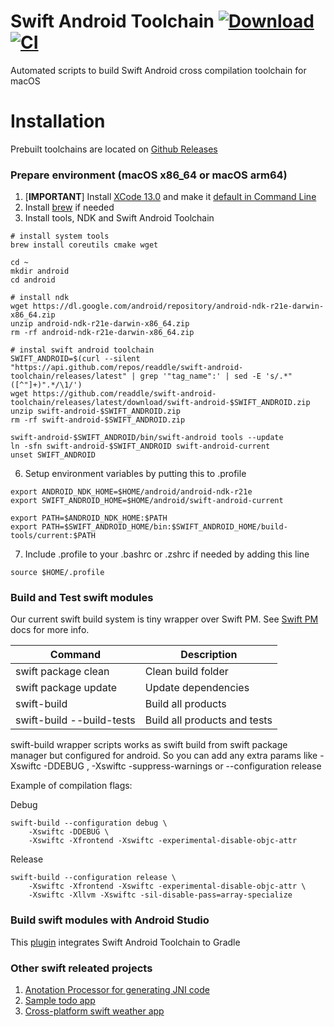 # Swift Android Toolchain [![Download](https://img.shields.io/github/v/release/readdle/swift-android-toolchain?label=Download)](https://github.com/readdle/swift-android-toolchain/releases/latest) [![CI](https://img.shields.io/github/workflow/status/readdle/swift-android-toolchain/Build%20Android%20Toolchain%205.4?label=Swift%205.4)](https://github.com/readdle/swift-android-toolchain/releases/latest)


Automated scripts to build Swift Android cross compilation toolchain for macOS

# Installation
Prebuilt toolchains are located on [Github Releases](https://github.com/readdle/swift-android-toolchain/releases)

### Prepare environment (macOS x86_64 or macOS arm64)

1. [**IMPORTANT**] Install [XCode 13.0](https://xcodereleases.com/) and make it [default in Command Line](https://developer.apple.com/library/archive/technotes/tn2339/_index.html#//apple_ref/doc/uid/DTS40014588-CH1-HOW_DO_I_SELECT_THE_DEFAULT_VERSION_OF_XCODE_TO_USE_FOR_MY_COMMAND_LINE_TOOLS_)
2. Install [brew](https://brew.sh/) if needed
3. Install tools, NDK and Swift Android Toolchain

```
# install system tools
brew install coreutils cmake wget
 
cd ~
mkdir android
cd android
 
# install ndk
wget https://dl.google.com/android/repository/android-ndk-r21e-darwin-x86_64.zip
unzip android-ndk-r21e-darwin-x86_64.zip
rm -rf android-ndk-r21e-darwin-x86_64.zip
 
# instal swift android toolchain
SWIFT_ANDROID=$(curl --silent "https://api.github.com/repos/readdle/swift-android-toolchain/releases/latest" | grep '"tag_name":' | sed -E 's/.*"([^"]+)".*/\1/')
wget https://github.com/readdle/swift-android-toolchain/releases/latest/download/swift-android-$SWIFT_ANDROID.zip
unzip swift-android-$SWIFT_ANDROID.zip
rm -rf swift-android-$SWIFT_ANDROID.zip

swift-android-$SWIFT_ANDROID/bin/swift-android tools --update
ln -sfn swift-android-$SWIFT_ANDROID swift-android-current
unset SWIFT_ANDROID
```

6. Setup environment variables by putting this to .profile 

```
export ANDROID_NDK_HOME=$HOME/android/android-ndk-r21e
export SWIFT_ANDROID_HOME=$HOME/android/swift-android-current
 
export PATH=$ANDROID_NDK_HOME:$PATH
export PATH=$SWIFT_ANDROID_HOME/bin:$SWIFT_ANDROID_HOME/build-tools/current:$PATH
```

7. Include .profile to your .bashrc or .zshrc if needed by adding this line

```
source $HOME/.profile
```

### Build and Test swift modules

Our current swift build system is tiny wrapper over Swift PM. See [Swift PM](https://github.com/apple/swift-package-manager/blob/master/Documentation/Usage.md) docs for more info.

| Command                      | Description                  |
|------------------------------|------------------------------|
| swift package clean          | Clean build folder           |
| swift package update         | Update dependencies          |
| swift-build                  | Build all products           |
| swift-build  --build-tests   | Build all products and tests |
 
swift-build wrapper scripts works as swift build from swift package manager but configured for android.
So you can add any extra params like -Xswiftc -DDEBUG , -Xswiftc -suppress-warnings or --configuration release

Example of compilation flags:

Debug
```
swift-build --configuration debug \
    -Xswiftc -DDEBUG \
    -Xswiftc -Xfrontend -Xswiftc -experimental-disable-objc-attr
```

Release
```
swift-build --configuration release \
    -Xswiftc -Xfrontend -Xswiftc -experimental-disable-objc-attr \
    -Xswiftc -Xllvm -Xswiftc -sil-disable-pass=array-specialize
```
  
### Build swift modules with Android Studio

This [plugin](https://github.com/readdle/swift-android-gradle) integrates Swift Android Toolchain to Gradle

### Other swift releated projects

1. [Anotation Processor for generating JNI code](https://github.com/readdle/swift-java-codegen)
2. [Sample todo app](https://github.com/readdle/swift-android-architecture)
3. [Cross-platform swift weather app](https://github.com/andriydruk/swift-weather-app)
